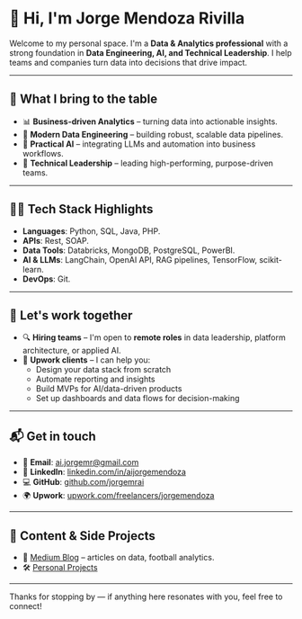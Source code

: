 
# 👋 Hi, I'm Jorge Mendoza Rivilla

Welcome to my personal space. I'm a **Data & Analytics professional** with a strong foundation in **Data Engineering, AI, and Technical Leadership**. I help teams and companies turn data into decisions that drive impact.

---

## 🚀 What I bring to the table

- 📊 **Business-driven Analytics** – turning data into actionable insights.
- 🧱 **Modern Data Engineering** – building robust, scalable data pipelines.
- 🤖 **Practical AI** – integrating LLMs and automation into business workflows.
- 👥 **Technical Leadership** – leading high-performing, purpose-driven teams.

---

## 👨‍💻 Tech Stack Highlights

- **Languages**: Python, SQL, Java, PHP.
- **APIs**: Rest, SOAP.
- **Data Tools**: Databricks, MongoDB, PostgreSQL, PowerBI.
- **AI & LLMs**: LangChain, OpenAI API, RAG pipelines, TensorFlow, scikit-learn.
- **DevOps**: Git.

---

## 💼 Let's work together

- 🔍 **Hiring teams** – I'm open to **remote roles** in data leadership, platform architecture, or applied AI.
- 🤝 **Upwork clients** – I can help you:
  - Design your data stack from scratch
  - Automate reporting and insights
  - Build MVPs for AI/data-driven products
  - Set up dashboards and data flows for decision-making

---

## 📬 Get in touch

- 📧 **Email**: ai.jorgemr@gmail.com  
- 🔗 **LinkedIn**: [linkedin.com/in/aijorgemendoza](https://linkedin.com/in/aijorgemendoza)  
- 💻 **GitHub**: [github.com/jorgemrai](https://github.com/jorgemrai)  
- 🌍 **Upwork**: [upwork.com/freelancers/jorgemendoza](https://www.upwork.com/freelancers/~01cb2c3dd7e414e5c9)

---

## 🧠 Content & Side Projects

- 📰 [Medium Blog](https://medium.com/@jorgemendozarivilla) – articles on data, football analytics. 
- 🛠️ [Personal Projects](https://github.com/jorgemrai?tab=repositories)

---

Thanks for stopping by — if anything here resonates with you, feel free to connect!
